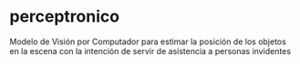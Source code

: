 # perceptronico
Modelo de Visión por Computador para estimar la posición de los objetos en la escena con la intención de servir de asistencia a personas invidentes 

